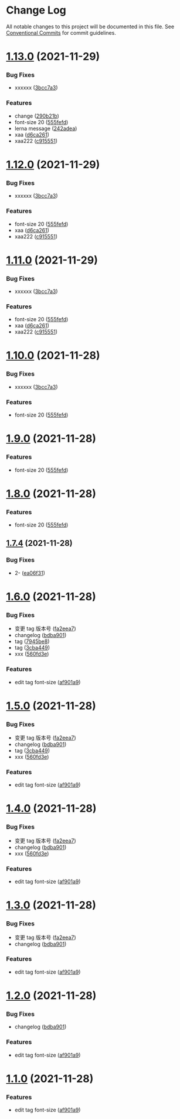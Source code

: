 # Change Log

All notable changes to this project will be documented in this file.
See [Conventional Commits](https://conventionalcommits.org) for commit guidelines.

# [1.13.0](https://github.com/weiTimes/monorepo-test/compare/tag@1.7.4...tag@1.13.0) (2021-11-29)


### Bug Fixes

* xxxxxx ([3bcc7a3](https://github.com/weiTimes/monorepo-test/commit/3bcc7a356fa84de5a27053773aea8a35cf09c0d5))


### Features

* change ([290b21b](https://github.com/weiTimes/monorepo-test/commit/290b21bf7cd8aa74e5f155d8a00a8156881498c6))
* font-size 20 ([555fefd](https://github.com/weiTimes/monorepo-test/commit/555fefd4447a92da924cdd2d53e053f98b694321))
* lerna message ([242adea](https://github.com/weiTimes/monorepo-test/commit/242adea4a4934f6802950593efb66f99f2255b7d))
* xaa ([d6ca261](https://github.com/weiTimes/monorepo-test/commit/d6ca261151c152ee2674a68a60edabcb36443f46))
* xaa222 ([c915551](https://github.com/weiTimes/monorepo-test/commit/c915551c60bbc3b871e4d31595cce0338939bf6e))





# [1.12.0](https://github.com/weiTimes/monorepo-test/compare/tag@1.7.4...tag@1.12.0) (2021-11-29)


### Bug Fixes

* xxxxxx ([3bcc7a3](https://github.com/weiTimes/monorepo-test/commit/3bcc7a356fa84de5a27053773aea8a35cf09c0d5))


### Features

* font-size 20 ([555fefd](https://github.com/weiTimes/monorepo-test/commit/555fefd4447a92da924cdd2d53e053f98b694321))
* xaa ([d6ca261](https://github.com/weiTimes/monorepo-test/commit/d6ca261151c152ee2674a68a60edabcb36443f46))
* xaa222 ([c915551](https://github.com/weiTimes/monorepo-test/commit/c915551c60bbc3b871e4d31595cce0338939bf6e))





# [1.11.0](https://github.com/weiTimes/monorepo-test/compare/tag@1.7.4...tag@1.11.0) (2021-11-29)


### Bug Fixes

* xxxxxx ([3bcc7a3](https://github.com/weiTimes/monorepo-test/commit/3bcc7a356fa84de5a27053773aea8a35cf09c0d5))


### Features

* font-size 20 ([555fefd](https://github.com/weiTimes/monorepo-test/commit/555fefd4447a92da924cdd2d53e053f98b694321))
* xaa ([d6ca261](https://github.com/weiTimes/monorepo-test/commit/d6ca261151c152ee2674a68a60edabcb36443f46))
* xaa222 ([c915551](https://github.com/weiTimes/monorepo-test/commit/c915551c60bbc3b871e4d31595cce0338939bf6e))





# [1.10.0](https://github.com/weiTimes/monorepo-test/compare/tag@1.7.4...tag@1.10.0) (2021-11-28)


### Bug Fixes

* xxxxxx ([3bcc7a3](https://github.com/weiTimes/monorepo-test/commit/3bcc7a356fa84de5a27053773aea8a35cf09c0d5))


### Features

* font-size 20 ([555fefd](https://github.com/weiTimes/monorepo-test/commit/555fefd4447a92da924cdd2d53e053f98b694321))





# [1.9.0](https://github.com/weiTimes/monorepo-test/compare/tag@1.7.4...tag@1.9.0) (2021-11-28)


### Features

* font-size 20 ([555fefd](https://github.com/weiTimes/monorepo-test/commit/555fefd4447a92da924cdd2d53e053f98b694321))





# [1.8.0](https://github.com/weiTimes/monorepo-test/compare/tag@1.7.4...tag@1.8.0) (2021-11-28)


### Features

* font-size 20 ([555fefd](https://github.com/weiTimes/monorepo-test/commit/555fefd4447a92da924cdd2d53e053f98b694321))





## [1.7.4](https://github.com/weiTimes/monorepo-test/compare/tag@1.7.3...tag@1.7.4) (2021-11-28)


### Bug Fixes

* 2- ([ea06f31](https://github.com/weiTimes/monorepo-test/commit/ea06f3102b07316fa00f03cc8b42a9bc359bdfec))





# [1.6.0](https://github.com/weiTimes/monorepo-test/compare/tag@1.0.1...tag@1.6.0) (2021-11-28)


### Bug Fixes

* 变更 tag 版本号 ([fa2eea7](https://github.com/weiTimes/monorepo-test/commit/fa2eea7a2a5ef27965d91328162bda7160852e2e))
* changelog ([bdba901](https://github.com/weiTimes/monorepo-test/commit/bdba90144b1cfc60dccaaf393644c8b16af053c6))
* tag ([7945be8](https://github.com/weiTimes/monorepo-test/commit/7945be8e8cbdd2532368ba14ab644344fd258210))
* tag ([3cba449](https://github.com/weiTimes/monorepo-test/commit/3cba449000f0efa12e46140a3ba4f00b7c7cff6a))
* xxx ([560fd3e](https://github.com/weiTimes/monorepo-test/commit/560fd3e3b176b232a9581abbd1e566ded821e46d))


### Features

* edit tag font-size ([af901a9](https://github.com/weiTimes/monorepo-test/commit/af901a9e3f08e15c711704d3fdded58eacae259c))





# [1.5.0](https://github.com/weiTimes/monorepo-test/compare/tag@1.0.1...tag@1.5.0) (2021-11-28)


### Bug Fixes

* 变更 tag 版本号 ([fa2eea7](https://github.com/weiTimes/monorepo-test/commit/fa2eea7a2a5ef27965d91328162bda7160852e2e))
* changelog ([bdba901](https://github.com/weiTimes/monorepo-test/commit/bdba90144b1cfc60dccaaf393644c8b16af053c6))
* tag ([3cba449](https://github.com/weiTimes/monorepo-test/commit/3cba449000f0efa12e46140a3ba4f00b7c7cff6a))
* xxx ([560fd3e](https://github.com/weiTimes/monorepo-test/commit/560fd3e3b176b232a9581abbd1e566ded821e46d))


### Features

* edit tag font-size ([af901a9](https://github.com/weiTimes/monorepo-test/commit/af901a9e3f08e15c711704d3fdded58eacae259c))





# [1.4.0](https://github.com/weiTimes/monorepo-test/compare/tag@1.0.1...tag@1.4.0) (2021-11-28)


### Bug Fixes

* 变更 tag 版本号 ([fa2eea7](https://github.com/weiTimes/monorepo-test/commit/fa2eea7a2a5ef27965d91328162bda7160852e2e))
* changelog ([bdba901](https://github.com/weiTimes/monorepo-test/commit/bdba90144b1cfc60dccaaf393644c8b16af053c6))
* xxx ([560fd3e](https://github.com/weiTimes/monorepo-test/commit/560fd3e3b176b232a9581abbd1e566ded821e46d))


### Features

* edit tag font-size ([af901a9](https://github.com/weiTimes/monorepo-test/commit/af901a9e3f08e15c711704d3fdded58eacae259c))





# [1.3.0](https://github.com/weiTimes/monorepo-test/compare/tag@1.0.1...tag@1.3.0) (2021-11-28)


### Bug Fixes

* 变更 tag 版本号 ([fa2eea7](https://github.com/weiTimes/monorepo-test/commit/fa2eea7a2a5ef27965d91328162bda7160852e2e))
* changelog ([bdba901](https://github.com/weiTimes/monorepo-test/commit/bdba90144b1cfc60dccaaf393644c8b16af053c6))


### Features

* edit tag font-size ([af901a9](https://github.com/weiTimes/monorepo-test/commit/af901a9e3f08e15c711704d3fdded58eacae259c))





# [1.2.0](https://github.com/weiTimes/monorepo-test/compare/tag@1.0.1...tag@1.2.0) (2021-11-28)


### Bug Fixes

* changelog ([bdba901](https://github.com/weiTimes/monorepo-test/commit/bdba90144b1cfc60dccaaf393644c8b16af053c6))


### Features

* edit tag font-size ([af901a9](https://github.com/weiTimes/monorepo-test/commit/af901a9e3f08e15c711704d3fdded58eacae259c))





# [1.1.0](https://github.com/weiTimes/monorepo-test/compare/tag@1.0.1...tag@1.1.0) (2021-11-28)


### Features

* edit tag font-size ([af901a9](https://github.com/weiTimes/monorepo-test/commit/af901a9e3f08e15c711704d3fdded58eacae259c))
